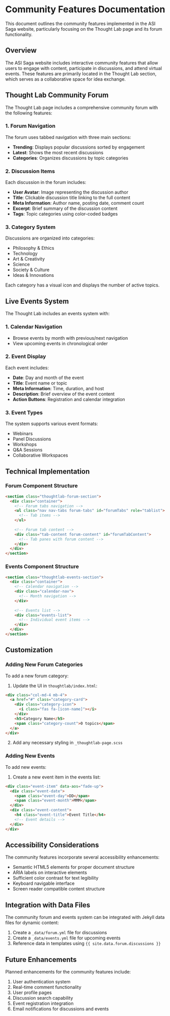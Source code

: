 # Community Features Documentation

This document outlines the community features implemented in the ASI Saga website, particularly focusing on the Thought Lab page and its forum functionality.

## Overview

The ASI Saga website includes interactive community features that allow users to engage with content, participate in discussions, and attend virtual events. These features are primarily located in the Thought Lab section, which serves as a collaborative space for idea exchange.

## Thought Lab Community Forum

The Thought Lab page includes a comprehensive community forum with the following features:

### 1. Forum Navigation

The forum uses tabbed navigation with three main sections:
- **Trending**: Displays popular discussions sorted by engagement
- **Latest**: Shows the most recent discussions
- **Categories**: Organizes discussions by topic categories

### 2. Discussion Items

Each discussion in the forum includes:
- **User Avatar**: Image representing the discussion author
- **Title**: Clickable discussion title linking to the full content
- **Meta Information**: Author name, posting date, comment count
- **Excerpt**: Brief summary of the discussion content
- **Tags**: Topic categories using color-coded badges

### 3. Category System

Discussions are organized into categories:
- Philosophy & Ethics
- Technology
- Art & Creativity
- Science
- Society & Culture
- Ideas & Innovations

Each category has a visual icon and displays the number of active topics.

## Live Events System

The Thought Lab includes an events system with:

### 1. Calendar Navigation

- Browse events by month with previous/next navigation
- View upcoming events in chronological order

### 2. Event Display

Each event includes:
- **Date**: Day and month of the event
- **Title**: Event name or topic
- **Meta Information**: Time, duration, and host
- **Description**: Brief overview of the event content
- **Action Buttons**: Registration and calendar integration

### 3. Event Types

The system supports various event formats:
- Webinars
- Panel Discussions
- Workshops
- Q&A Sessions
- Collaborative Workspaces

## Technical Implementation

### Forum Component Structure

```html
<section class="thoughtlab-forum-section">
  <div class="container">
    <!-- Forum tabs navigation -->
    <ul class="nav nav-tabs forum-tabs" id="forumTabs" role="tablist">
      <!-- Tab items -->
    </ul>
    
    <!-- Forum tab content -->
    <div class="tab-content forum-content" id="forumTabContent">
      <!-- Tab panes with forum content -->
    </div>
  </div>
</section>
```

### Events Component Structure

```html
<section class="thoughtlab-events-section">
  <div class="container">
    <!-- Calendar navigation -->
    <div class="calendar-nav">
      <!-- Month navigation -->
    </div>
    
    <!-- Events list -->
    <div class="events-list">
      <!-- Individual event items -->
    </div>
  </div>
</section>
```

## Customization

### Adding New Forum Categories

To add a new forum category:

1. Update the UI in `thoughtlab/index.html`:
```html
<div class="col-md-4 mb-4">
  <a href="#" class="category-card">
    <div class="category-icon">
      <i class="fas fa-[icon-name]"></i>
    </div>
    <h5>Category Name</h5>
    <span class="category-count">0 topics</span>
  </a>
</div>
```

2. Add any necessary styling in `_thoughtlab-page.scss`

### Adding New Events

To add new events:

1. Create a new event item in the events list:
```html
<div class="event-item" data-aos="fade-up">
  <div class="event-date">
    <span class="event-day">DD</span>
    <span class="event-month">MMM</span>
  </div>
  <div class="event-content">
    <h4 class="event-title">Event Title</h4>
    <!-- Event details -->
  </div>
</div>
```

## Accessibility Considerations

The community features incorporate several accessibility enhancements:

- Semantic HTML5 elements for proper document structure
- ARIA labels on interactive elements
- Sufficient color contrast for text legibility
- Keyboard navigable interface
- Screen reader compatible content structure

## Integration with Data Files

The community forum and events system can be integrated with Jekyll data files for dynamic content:

1. Create a `_data/forum.yml` file for discussions
2. Create a `_data/events.yml` file for upcoming events
3. Reference data in templates using `{{ site.data.forum.discussions }}`

## Future Enhancements

Planned enhancements for the community features include:

1. User authentication system
2. Real-time comment functionality
3. User profile pages
4. Discussion search capability
5. Event registration integration
6. Email notifications for discussions and events
